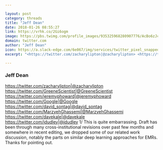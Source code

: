 ```yaml
---

layout: post
category: threads
title: "Jeff Dean"
date: 2018-01-26 08:55:27
link: https://vrhk.co/2Gi6ogm
image: https://pbs.twimg.com/profile_images/935325968280907776/AcBo6zJc_normal.jpg
domain: twitter.com
author: "Jeff Dean"
icon: https://a.slack-edge.com/6e067/img/services/twitter_pixel_snapped_32.png
excerpt: "<https://twitter.com/zacharylipton|@zacharylipton> <https://twitter.com/GreeneScientist|@GreeneScientist> <https://twitter.com/jeremyphoward|@jeremyphoward> <https://twitter.com/Google|@Google> <https://twitter.com/david_sontag|@david_sontag> <https://twitter.com/MarzyehGhassemi|@MarzyehGhassemi> <https://twitter.com/davekale|@davekale> <https://twitter.com/jdudley|@jdudley> 1/ This is quite embarrassing. Draft has been through many cross-institutional revisions over past few months and somewhere in recent editing, we dropped some of our related work discussion, notably the parts on similar deep learning approaches for EMRs. Thanks for pointing out."

---
```


### Jeff Dean

<https://twitter.com/zacharylipton|@zacharylipton> <https://twitter.com/GreeneScientist|@GreeneScientist> <https://twitter.com/jeremyphoward|@jeremyphoward> <https://twitter.com/Google|@Google> <https://twitter.com/david_sontag|@david_sontag> <https://twitter.com/MarzyehGhassemi|@MarzyehGhassemi> <https://twitter.com/davekale|@davekale> <https://twitter.com/jdudley|@jdudley> 1/ This is quite embarrassing. Draft has been through many cross-institutional revisions over past few months and somewhere in recent editing, we dropped some of our related work discussion, notably the parts on similar deep learning approaches for EMRs. Thanks for pointing out.